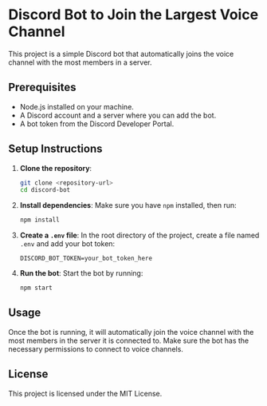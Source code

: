 # Discord Bot to Join the Largest Voice Channel

This project is a simple Discord bot that automatically joins the voice channel with the most members in a server.

## Prerequisites

- Node.js installed on your machine.
- A Discord account and a server where you can add the bot.
- A bot token from the Discord Developer Portal.

## Setup Instructions

1. **Clone the repository**:
   ```bash
   git clone <repository-url>
   cd discord-bot
   ```

2. **Install dependencies**:
   Make sure you have `npm` installed, then run:
   ```bash
   npm install
   ```

3. **Create a `.env` file**:
   In the root directory of the project, create a file named `.env` and add your bot token:
   ```
   DISCORD_BOT_TOKEN=your_bot_token_here
   ```

4. **Run the bot**:
   Start the bot by running:
   ```bash
   npm start
   ```

## Usage

Once the bot is running, it will automatically join the voice channel with the most members in the server it is connected to. Make sure the bot has the necessary permissions to connect to voice channels.

## License

This project is licensed under the MIT License.